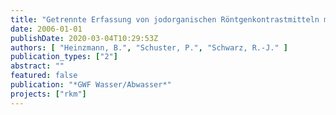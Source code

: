 ```yaml
---
title: "Getrennte Erfassung von jodorganischen Röntgenkontrastmitteln mit mobilen Urinbehältern in zwei Krankenhäusern - Ergebnisse der Testphase"
date: 2006-01-01
publishDate: 2020-03-04T10:29:53Z
authors: [ "Heinzmann, B.", "Schuster, P.", "Schwarz, R.-J." ]
publication_types: ["2"]
abstract: ""
featured: false
publication: "*GWF Wasser/Abwasser*"
projects: ["rkm"]
---
```


